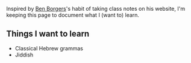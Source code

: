 ---
---
Inspired by [Ben Borgers](https://benborgers.com/tufts)'s habit of taking class notes on his website, I'm keeping this page to document what I (want to) learn.

## Things I want to learn

- Classical Hebrew grammas
- Jiddish
